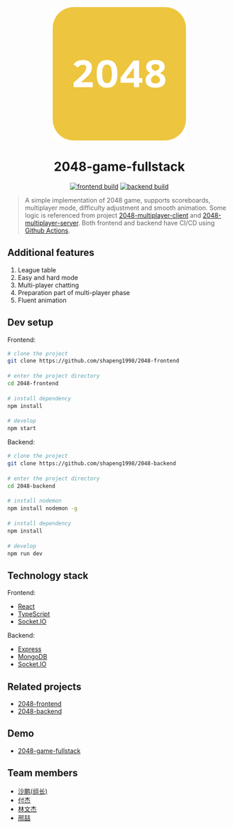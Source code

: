 <p align="center"><img style="width:300px" src="./2048_logo.png" alt="2048-logo"></p>

<h1 align="center">2048-game-fullstack</h1>
 
<p align="center">
  <a href="https://github.com/shapeng1998/2048-frontend/actions"><img src="https://github.com/shapeng1998/2048-frontend/workflows/frontend%20build/badge.svg" alt="frontend build"></a>
  <a href="https://github.com/shapeng1998/2048-backend/actions"><img src="https://github.com/shapeng1998/2048-backend/workflows/backend%20build/badge.svg" alt="backend build"></a>
</p>

> A simple implementation of 2048 game, supports scoreboards, multiplayer mode, difficulty adjustment and smooth animation. Some logic is referenced from project [2048-multiplayer-client](https://github.com/pietrushka/2048-multiplayer-client) and [2048-multiplayer-server](https://github.com/pietrushka/2048-multiplayer-server). Both frontend and backend have CI/CD using [Github Actions](https://github.com/features/actions).

## Additional features

1. League table
2. Easy and hard mode
3. Multi-player chatting
4. Preparation part of multi-player phase
5. Fluent animation

## Dev setup

Frontend:

```bash
# clone the project
git clone https://github.com/shapeng1998/2048-frontend

# enter the project directory
cd 2048-frontend

# install dependency
npm install

# develop
npm start
```

Backend:

```bash
# clone the project
git clone https://github.com/shapeng1998/2048-backend

# enter the project directory
cd 2048-backend

# install nodemon
npm install nodemon -g

# install dependency
npm install

# develop
npm run dev
```

## Technology stack

Frontend:

- [React](https://reactjs.org/)
- [TypeScript](https://www.typescriptlang.org/)
- [Socket.IO](https://socket.io/)

Backend:

- [Express](https://www.expressjs.com)
- [MongoDB](https://www.mongodb.com/)
- [Socket.IO](https://socket.io/)

## Related projects

- [2048-frontend](https://github.com/shapeng1998/2048-frontend)
- [2048-backend](https://github.com/shapeng1998/2048-backend)

## Demo

- [2048-game-fullstack](http://47.101.139.249)

## Team members

- [沙鹏(组长)](https://github.com/shapeng1998)
- [付杰](https://github.com/F-jie)
- [林文杰](https://github.com/ajdlkajd)
- [邢喆](https://github.com/RainbowDashy)
